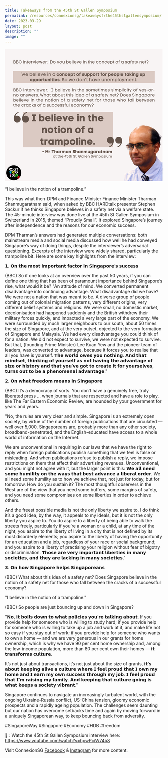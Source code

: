 ```yaml
---
title: Takeaways from the 45th St Gallen Symposium
permalink: /resources/connexionsg/takeawaysfrthe45thstgallensymposium/
date: 2023-03-29
layout: post
description: ""
image: ""
---
```

![](/images/connexionsg/2023/tharman.png)

“I believe in the notion of a trampoline.”

This was what then-DPM and Finance Minister Finance Minister Tharman Shanmugaratnam said, when asked by BBC HARDtalk presenter Stephen Sackur if he thinks Singapore believes in a safety net via a welfare state. The 45-minute interview was done live at the 45th St Gallen Symposium in Switzerland in 2015, themed “Proudly Small”. It explored Singapore’s journey after independence and the reasons for our economic success.

DPM Tharman’s answers had generated multiple conversations: both mainstream media and social media discussed how well he had conveyed Singapore’s way of doing things, despite the interviewer’s adversarial questioning. Excerpts of the interview were widely shared, particularly the trampoline bit. Here are some key highlights from the interview:

𝟭. 𝗢𝗻 𝘁𝗵𝗲 𝗺𝗼𝘀𝘁 𝗶𝗺𝗽𝗼𝗿𝘁𝗮𝗻𝘁 𝗳𝗮𝗰𝘁𝗼𝗿 𝗶𝗻 𝗦𝗶𝗻𝗴𝗮𝗽𝗼𝗿𝗲’𝘀 𝘀𝘂𝗰𝗰𝗲𝘀𝘀

(BBC) So if one looks at an overview over the past 50 years, if you can define one thing that has been of paramount importance behind Singapore’s rise, what would it be?
"An attitude of mind. We converted permanent disadvantage into continuing advantage. What disadvantage did we have? We were not a nation that was meant to be. A diverse group of people coming out of colonial migration patterns, very different origins, very different belief systems and religions. We were small, no domestic market, decolonisation had happened suddenly and the British withdrew their military forces quickly, and impacted a very large part of the economy. We were surrounded by much larger neighbours to our south, about 50 times the size of Singapore, and at the very outset, objected to the very formation of Singapore and Malaysia.
We had every disadvantage you could think of for a nation. We did not expect to survive, we were not expected to survive. But that, (founding Prime Minister) Lee Kuan Yew and the pioneer team of leaders, was converted to advantage, because it forces you to realise that all you have is yourself. 𝗧𝗵𝗲 𝘄𝗼𝗿𝗹𝗱 𝗼𝘄𝗲𝘀 𝘆𝗼𝘂 𝗻𝗼𝘁𝗵𝗶𝗻𝗴. 𝗔𝗻𝗱 𝘁𝗵𝗮𝘁 𝗺𝗶𝗻𝗱𝘀𝗲𝘁, 𝘁𝗵𝗶𝗻𝗸𝗶𝗻𝗴 𝗼𝗳 𝘆𝗼𝘂𝗿𝘀𝗲𝗹𝗳 𝗮𝘀 𝗻𝗼𝘁 𝗵𝗮𝘃𝗶𝗻𝗴 𝘁𝗵𝗲 𝗮𝗱𝘃𝗮𝗻𝘁𝗮𝗴𝗲 𝗼𝗳 𝘀𝗶𝘇𝗲 𝗼𝗿 𝗵𝗶𝘀𝘁𝗼𝗿𝘆 𝗮𝗻𝗱 𝘁𝗵𝗮𝘁 𝘆𝗼𝘂’𝘃𝗲 𝗴𝗼𝘁 𝘁𝗼 𝗰𝗿𝗲𝗮𝘁𝗲 𝗶𝘁 𝗳𝗼𝗿 𝘆𝗼𝘂𝗿𝘀𝗲𝗹𝘃𝗲𝘀, 𝘁𝘂𝗿𝗻𝘀 𝗼𝘂𝘁 𝘁𝗼 𝗯𝗲 𝗮 𝗽𝗵𝗲𝗻𝗼𝗺𝗲𝗻𝗮𝗹 𝗮𝗱𝘃𝗮𝗻𝘁𝗮𝗴𝗲."

𝟮. 𝗢𝗻 𝘄𝗵𝗮𝘁 𝗳𝗿𝗲𝗲𝗱𝗼𝗺 𝗺𝗲𝗮𝗻𝘀 𝗶𝗻 𝗦𝗶𝗻𝗴𝗮𝗽𝗼𝗿𝗲

(BBC) It’s a democracy of sorts. You don’t have a genuinely free, truly liberated press ... when journals that are respected and have a role to play, like The Far Eastern Economic Review, are hounded by your government for years and years.

"No, the rules are very clear and simple. Singapore is an extremely open society, by virtue of the number of foreign publications that are circulated — well over 5,000. Singaporeans are, probably more than any other society, broadband-penetrated, and the English-educated have access to a whole world of information on the Internet.

We are unconventional in requiring in our laws that we have the right to reply when foreign publications publish something that we feel is false or misleading. And when publications refuse to publish a reply, we impose restrictions on them that affect their advertising revenues. Unconventional, and you might not agree with it, but the larger point is this: 𝗪𝗲 𝗮𝗹𝗹 𝗻𝗲𝗲𝗱 𝘀𝗼𝗺𝗲 𝗵𝘂𝗺𝗶𝗹𝗶𝘁𝘆 𝗼𝗻 𝘁𝗵𝗲 𝘄𝗮𝘆𝘀 𝘁𝗵𝗮𝘁 𝗯𝗲𝘀𝘁 𝗮𝗱𝘃𝗮𝗻𝗰𝗲 𝗮 𝗹𝗶𝗯𝗲𝗿𝗮𝗹 𝗼𝗿𝗱𝗲𝗿. We all need some humility as to how we achieve that, not just for today, but for tomorrow. How do you sustain it? The most thoughtful observers in the West are of the view that you need some buffers, some margins of safety, and you need some compromises on some liberties in order to achieve others.

And the freest possible media is not the only liberty we aspire to. I do think it’s a good idea, by the way, it appeals to my ideals, but it is not the only liberty you aspire to. You do aspire to a liberty of being able to walk the streets freely, particularly if you’re a woman or a child, at any time of the night; you aspire to the liberty of living in a city that is not defined by its most disorderly elements; you aspire to the liberty of having the opportunity for an education and a job, regardless of your race or social background; and you aspire to a liberty of practising your religion without fear of bigotry or discrimination. 𝗧𝗵𝗼𝘀𝗲 𝗮𝗿𝗲 𝘃𝗲𝗿𝘆 𝗶𝗺𝗽𝗼𝗿𝘁𝗮𝗻𝘁 𝗹𝗶𝗯𝗲𝗿𝘁𝗶𝗲𝘀 𝗶𝗻 𝗺𝗮𝗻𝘆 𝘀𝗼𝗰𝗶𝗲𝘁𝗶𝗲𝘀, 𝗮𝗻𝗱 𝘁𝗵𝗲𝘆 𝗮𝗿𝗲 𝗹𝗮𝗰𝗸𝗶𝗻𝗴 𝗶𝗻 𝗺𝗮𝗻𝘆 𝘀𝗼𝗰𝗶𝗲𝘁𝗶𝗲𝘀."

𝟯. 𝗢𝗻 𝗵𝗼𝘄 𝗦𝗶𝗻𝗴𝗮𝗽𝗼𝗿𝗲 𝗵𝗲𝗹𝗽𝘀 𝗦𝗶𝗻𝗴𝗮𝗽𝗼𝗿𝗲𝗮𝗻𝘀

(BBC) What about this idea of a safety net? Does Singapore believe in the notion of a safety net for those who fall between the cracks of a successful economy?

"I believe in the notion of a trampoline."

(BBC) So people are just bouncing up and down in Singapore?

"𝗡𝗼, 𝗶𝘁 𝗯𝗼𝗶𝗹𝘀 𝗱𝗼𝘄𝗻 𝘁𝗼 𝘄𝗵𝗮𝘁 𝗽𝗼𝗹𝗶𝗰𝗶𝗲𝘀 𝘆𝗼𝘂’𝗿𝗲 𝘁𝗮𝗹𝗸𝗶𝗻𝗴 𝗮𝗯𝗼𝘂𝘁. If you provide help for someone who is willing to study hard; if you provide help for someone who is willing to take up a job and work at it, and make life not so easy if you stay out of work; if you provide help for someone who wants to own a home — and we are very generous in our grants for home ownership, which is why we have 90 per cent home ownership and, among the low-income population, more than 80 per cent own their homes — 𝗶𝘁 𝘁𝗿𝗮𝗻𝘀𝗳𝗼𝗿𝗺𝘀 𝗰𝘂𝗹𝘁𝘂𝗿𝗲.

It’s not just about transactions, it’s not just about the size of grants, 𝗶𝘁’𝘀 𝗮𝗯𝗼𝘂𝘁 𝗸𝗲𝗲𝗽𝗶𝗻𝗴 𝗮𝗹𝗶𝘃𝗲 𝗮 𝗰𝘂𝗹𝘁𝘂𝗿𝗲 𝘄𝗵𝗲𝗿𝗲 𝗜 𝗳𝗲𝗲𝗹 𝗽𝗿𝗼𝘂𝗱 𝘁𝗵𝗮𝘁 𝗜 𝗼𝘄𝗻 𝗺𝘆 𝗵𝗼𝗺𝗲 𝗮𝗻𝗱 𝗜 𝗲𝗮𝗿𝗻 𝗺𝘆 𝗼𝘄𝗻 𝘀𝘂𝗰𝗰𝗲𝘀𝘀 𝘁𝗵𝗿𝗼𝘂𝗴𝗵 𝗺𝘆 𝗷𝗼𝗯. 𝗜 𝗳𝗲𝗲𝗹 𝗽𝗿𝗼𝘂𝗱 𝘁𝗵𝗮𝘁 𝗜’𝗺 𝗿𝗮𝗶𝘀𝗶𝗻𝗴 𝗺𝘆 𝗳𝗮𝗺𝗶𝗹𝘆. 𝗔𝗻𝗱 𝗸𝗲𝗲𝗽𝗶𝗻𝗴 𝘁𝗵𝗮𝘁 𝗰𝘂𝗹𝘁𝘂𝗿𝗲 𝗴𝗼𝗶𝗻𝗴 𝗶𝘀 𝘄𝗵𝗮𝘁 𝗸𝗲𝗲𝗽𝘀 𝗮 𝘀𝗼𝗰𝗶𝗲𝘁𝘆 𝘃𝗶𝗯𝗿𝗮𝗻𝘁."

Singapore continues to navigate an increasingly turbulent world, with the ongoing Ukraine-Russia conflict, US-China tension, gloomy economic prospects and a rapidly ageing population. The challenges seem daunting but our nation has overcome setbacks time and again by moving forward in a uniquely Singaporean way, to keep bouncing back from adversity.

#SingaporeWay #Singapore #Economy #HDB #freedom

🎥 : Watch the 45th St Gallen Symposium interview here: https://www.youtube.com/watch?v=hpwPciW74b8

Visit ConnexionSG [Facebook](https://www.facebook.com/ConnexionSG) & [Instagram](https://www.instagram.com/connexionsg/) for more content.